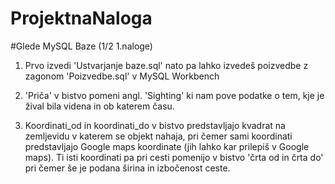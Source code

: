 # ProjektnaNaloga

#Glede MySQL Baze (1/2 1.naloge)

1. Prvo izvedi 'Ustvarjanje baze.sql' nato pa lahko izvedeš poizvedbe z zagonom 'Poizvedbe.sql' v MySQL Workbench

2. 'Priča' v bistvo pomeni angl. 'Sighting' ki nam pove podatke o tem, kje je žival bila videna in ob katerem času.

3.  Koordinati_od in koordinati_do v bistvo predstavljajo kvadrat na zemljevidu v katerem se objekt nahaja, pri
čemer sami koordinati predstavljajo Google maps koordinate (jih lahko kar prilepiš v Google maps). Ti isti koordinati
pa pri cesti pomenijo v bistvo 'črta od in črta do' pri čemer še je podana širina in izbočenost ceste.

